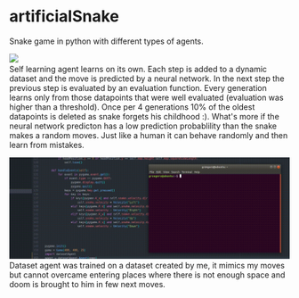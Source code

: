 # artificialSnake
Snake game in python with different types of agents.</br>
  
![](gifs/selfLearningAgent.gif)  </br>
Self learning agent learns on its own. Each step is added to a dynamic dataset and the move is predicted by a neural network. In the next step the previous step is evaluated by an evaluation function. Every generation learns only from those datapoints that were well evaluated (evaluation was higher than a threshold). Once per 4 generations 10% of the oldest datapoints is deleted as snake forgets his childhood :). What's more if the neural network predicton has a low prediction probablility than the snake makes a random moves. Just like a human it can behave randomly and then learn from mistakes.</br>
  
![](gifs/datasetAgent.gif)  </br>
Dataset agent was trained on a dataset created by me, it mimics my moves but cannot overcame entering places where there is not enough space and doom is brought to him in few next moves.

